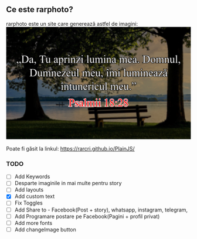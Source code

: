 ## Ce este rarphoto? ##
rarphoto este un site care generează astfel de imagini:
![Imagine generată de rarphoto](https://github.com/rarcri/PlainJS/blob/master/sample.png?raw=true)

Poate fi găsit la linkul: https://rarcri.github.io/PlainJS/




### TODO ###
- [ ] Add Keywords
- [ ] Desparte imaginile in mai multe pentru story
- [ ] Add layouts
- [x] Add custom text
- [ ] Fix Toggles
- [ ] Add Share to - Facebook(Post + story), whatsapp, instagram, telegram,
- [ ] Add Programare postare pe Facebook(Pagini + profil privat)
- [ ] Add more fonts
- [ ] Add changeImage button
